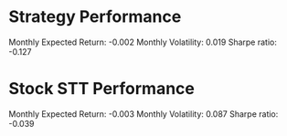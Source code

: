 # Strategy Performance
Monthly Expected Return: -0.002
Monthly Volatility: 0.019
Sharpe ratio: -0.127
# Stock STT Performance
Monthly Expected Return: -0.003
Monthly Volatility: 0.087
Sharpe ratio: -0.039
